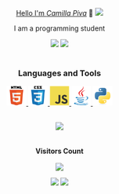 <p align="center">
<a href="https://github.com/Camispiva)
</p>

<div>
  <h1 align="center">Hello I'm <i>Camilla Piva</i></a> 🫡</h1> <img heigth="50" align="auto" src="https://media.giphy.com/media/q09D9LZHWn446gkTwj/giphy.gif">
  <p align="center">I am a programming student</h2>
</div>
<div align="center">
    <img height="150em" src="https://github-readme-stats.vercel.app/api?username=CamisPiva&count_private=true&include_all_commits=true&show_icons=true&theme=dracula&hide_border=false&show_owner=true"/>
         <img height="150em" src="https://github-readme-stats.vercel.app/api/top-langs/?username=CamisPiva&theme=dracula&hide_border=false&&layout=compact"/><br />
</div>

<div align="center" valign="top"><br>

<h3 align="center">Languages and Tools</h3>
<p align="center">
    <a href="https://www.w3.org/html/" target="_blank" rel="noreferrer"> <img src="https://raw.githubusercontent.com/devicons/devicon/master/icons/html5/html5-original-wordmark.svg" alt="html5" width="40" height="40"/</a> 
    <a href="https://www.w3schools.com/css/" target="_blank" rel="noreferrer"> <img src="https://raw.githubusercontent.com/devicons/devicon/master/icons/css3/css3-original-wordmark.svg" alt="css3" width="40" height="40"/</a> 
    <a href="https://developer.mozilla.org/en-US/docs/Web/JavaScript" target="_blank" rel="noreferrer"> <img src="https://raw.githubusercontent.com/devicons/devicon/master/icons/javascript/javascript-original.svg" alt="javascript" width="40" height="40"/> </a> 
    <a href="https://www.java.com" target="_blank" rel="noreferrer"> <img src="https://raw.githubusercontent.com/devicons/devicon/master/icons/java/java-original.svg" alt="java" width="40" height="40"/> </a> 
    <a href="https://www.python.org" target="_blank" rel="noreferrer"> <img src="https://raw.githubusercontent.com/devicons/devicon/master/icons/python/python-original.svg" alt="python" width="40" height="40"/> </a>
   
</p>

</div><br>

<div align="center">
  <a href="https://www.instagram.com/camis_piva/" target="_blank"><img src="https://img.shields.io/badge/-Instagram-%23E4405F?style=for-the-badge&logo=instagram&logoColor=white" target="_blank"></a>
</div>

<div align="center">
<br><p align="centre"><b>Visitors Count</b></p>  
<p align="center"><img align="center" src="https://profile-counter.glitch.me/CamisPiva}/count.svg" /></p> 
<img height="350" align="auto" src="https://media.giphy.com/media/aN9GqoR7OD3nq/giphy.gif">
<img heigth="350" align="auto" src="https://media.giphy.com/media/3ov9k1173PdfJWRsoE/giphy.gif">
</div>
